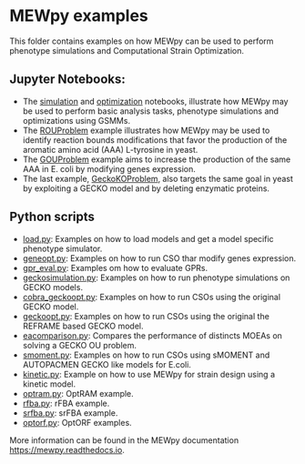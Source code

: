 
MEWpy examples
============


This folder contains examples on how MEWpy can be used to perform phenotype simulations and Computational Strain Optimization. 

## Jupyter Notebooks:

- The  [simulation](simulation.ipynb) and [optimization](optimization.ipynb) notebooks, illustrate how MEWpy may be used to perform basic analysis tasks, phenotype simulations and optimizations using GSMMs.
- The  [ROUProblem](ROUproblem.ipynb) example illustrates how MEWpy may be used to identify reaction bounds modifications that favor the production of the aromatic amino acid (AAA) L-tyrosine in yeast.
- The [GOUProblem](GOUproblem.ipynb) example aims to increase the production of the same AAA in E. coli by modifying genes expression.
- The last example, [GeckoKOProblem](GeckoKOProblem.ipynb), also targets the same goal in yeast by exploiting a GECKO model and by deleting enzymatic proteins.

## Python scripts

- [load.py](scripts/): Examples on how to load models and get a model specific phenotype simulator.
- [geneopt.py](scripts/): Examples on how to run CSO thar modify genes expression.
- [gpr_eval.py](scripts/): Examples om how to evaluate GPRs.
- [geckosimulation.py](scripts/): Examples on how to run phenotype simulations on GECKO models.
- [cobra_geckoopt.py](scripts/): Examples on how to run CSOs using the original GECKO model.
- [geckoopt.py](scripts/): Examples on how to run CSOs using the original the REFRAME based GECKO model.
- [eacomparison.py](scripts/): Compares the performance of distincts MOEAs on solving a GECKO OU problem.
- [smoment.py](scripts/): Examples on how to run CSOs using sMOMENT and AUTOPACMEN GECKO like models for E.coli.
- [kinetic.py](scripts/): Example on how to use MEWpy for strain design using a kinetic model.
- [optram.py](scripts/): OptRAM example.
- [rfba.py](scripts/): rFBA example.
- [srfba.py](scripts/): srFBA example.
- [optorf.py](scripts/): OptORF examples.


More information can be found in the MEWpy documentation https://mewpy.readthedocs.io.